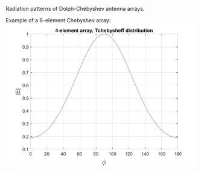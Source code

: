 Radiation patterns of Dolph-Chebyshev antenna arrays.

Example of a 6-element Chebyshev array:
![Example](figs/6_element_Cheby.jpg)  
